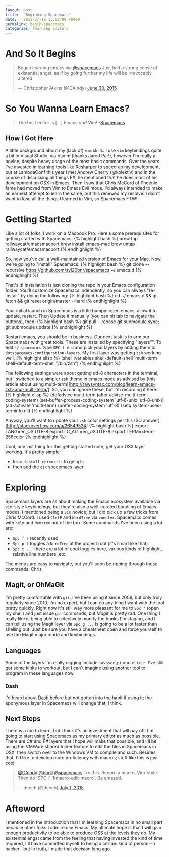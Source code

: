 ```yaml
---
layout: post
title:  "Beginning Spacemacs"
date:   2015-07-18 13:02:00 +0400
permalink: begin-spacemacs
categories: learning editors
---
```


# And So It Begins
<blockquote class="twitter-tweet" lang="en"><p lang="en" dir="ltr">Began learning emacs via <a href="https://twitter.com/spacemacs">@spacemacs</a> Just had a strong sense of existential angst, as if by going further my life will be irrevocably altered</p>&mdash; Christopher Atkins (@CAIndy) <a href="https://twitter.com/CAIndy/status/615702309805256704">June 30, 2015</a></blockquote>

# So You Wanna Learn Emacs?
> The best editor is [...] Emacs *and* Vim! -[Spacemacs](https://github.com/syl20bnr/spacemacs)

## How I Got Here
A little background about my (lack of) `vim` skills. I use `vim` keybindings quite a bit in Visual Studio, via VsVim (thanks Jared Par!), however I'm really a novice, despite heavy usage of the most basic commands. Over the years I've invested in learning tools like Resharper to speed up my development, but at LambdaConf this year I met Andrew Cherry (@kolektiv) and in the course of discussing all things F#, he mentioned that he does most of his development on OSX in Emacs. Then I saw that Chris McCord of Phoenix fame had moved from Vim to Emacs Evil mode. I'd always intended to make an earnest attempt to learn the same, but this renewed my resolve. I didn't want to lose all the things I learned in Vim, so Spacemacs FTW!

# Getting Started
Like a lot of folks, I work on a Macbook Pro. Here's some prerequisites for getting started with Spacemacs:
{% highlight bash %}
brew tap railwaycat/emacsmacport
brew install emacs-mac
brew untap railwaycat/emacsmacport
{% endhighlight %}


So, now you've call a well-maintained version of Emacs for your Mac. Now, we're going to "install" Spacemacs:
{% highlight bash %}
git clone --recursive https://github.com/syl20bnr/spacemacs ~/.emacs.d
{% endhighlight %}

That's it! Installation is just cloning the repo in your Emacs configuration folder. You'll customize Spacemacs indendently, so you can always "re-install" by doing the following:
{% highlight bash %}
cd ~/.emacs.d && git fetch && git reset origin/master --hard
{% endhighlight %}

Your initial launch in Spacemacs is a little bumpy: open emacs, allow it to update, restart. Then Update it manually (you can hit tab to navigate the buttons), then:
{% highlight bash %}
git pull --rebase
git submodule sync; git submodule update
{% endhighlight %}

Restart emacs, you should be in business. Our next task is to arm our Spacemacs with great tools. These are installed by specifying "layers"". To edit `~/.spacemacs` type `SPC f e d` and pick your layers by adding them to `dotspacemacs-configuration-layers`. My first layer was getting `zsh` working well.
{% highlight elisp %}
(shell :variables
            shell-default-shell 'multi-term
            shell-default-term-shell "/bin/zsh")
{% endhighlight %}

The following settings were about getting utf-8 characters in the terminal, but I switched to a simpler `zsh` theme in emacs mode as advised by (this article about using multi-term)[http://rawsyntax.com/blog/learn-emacs-zsh-and-multi-term/]. So, you can ignore these, but I'm recording it here:
{% highlight elisp %}
(defadvice multi-term (after advise-multi-term-coding-system)
    (set-buffer-process-coding-system 'utf-8-unix 'utf-8-unix))
  (ad-activate 'multi-term)
  (prefer-coding-system 'utf-8)
  (setq system-uses-terminfo nil)
{% endhighlight %}

Anyway, you'll want to update your `zsh` color settings per this (SO answer)[http://stackoverflow.com/a/26549524]
{% highlight bash %}
export LANG=en_US.UTF-8
export LC_ALL=en_US.UTF-8
export TERM=xterm-256color
{% endhighlight %}

Cool, one last thing for this getting started note; get your OSX layer working. It's pretty simple:

- `brew install coreutils` to get `gls`
- then add the `osx` spacemacs layer 

# Exploring
Spacemacs layers are all about making the Emacs ecosystem available via `vim`-style keybindings, but they're also a well-curated bundling of Emacs modes. I mentioned being a `vim` novice, but I did pick up a few tricks from Chris McCord. I used `CtrlP` and `NerdTree` via `vundler`. Spacemacs comes with `helm` and `Neotree` out of the box. Some commands I've been using a lot are:

- `Spc f r` recently used
- `Spc p t` toggles a `NerdTree` at the project root (it's smart like that)
- `Spc t ...` there are a lot of cool toggles here, various kinds of highlight, relative line numbers, etc.

The menus are easy to navigate, but you'll soon be ripping through these commands. Chris 

## Magit, or OhMaGit
I'm pretty comfortable with `git`. I've been using it since 2009, but only truly regularly since 2010. I'm no expert, but I can do anything I want with the tool pretty quickly. Right now it's still way more pleasant for me to `Spc '` (open my shell) and just issue `git` commands, but *Magit* is pretty rad. One thing I really like is being able to selectively modify the hunks I'm staging, and I can tell using the Magit layer via `Spc g ...` is going to be a lot faster than shelling out. Just be sure you have a cheatsheet open and force yourself to use the Magit major mode and keybindings.

## Languages
Some of the layers I'm really digging include `javascript` and `elixir`. I've still got some kinks to workout, but I can't imagine using another tool to program in these languages now.

### Dash
I'd heard about [Dash](https://kapeli.com/dash) before but not gotten into the habit if using it; the eponymous layer in Spacemacs will change that, I think.

## Next Steps
There is a *ton* to learn, but I think it's an investment that will pay off. I'm going to start using Spacemacs as my primary editor as much as possible. There are C# and F# layers that I hope will make that possible, and I'll be using the VMWare shared folder feature to edit the files in Spacemacs in OSX, then switch over to the Windows VM to compile and such. Besides that, I'd like to develop more proficiency with macros; stuff like this is just cool:
<blockquote class="twitter-tweet" lang="en"><p lang="en" dir="ltr"><a href="https://twitter.com/CAIndy">@CAIndy</a> <a href="https://twitter.com/bodil">@bodil</a> <a href="https://twitter.com/spacemacs">@spacemacs</a> Try this. Record a macro, Vim-style. Then do `SPC :` `kmacro-edit-macro`. Be amazed.</p>&mdash; deech (@deech) <a href="https://twitter.com/deech/status/616217205181652992">July 1, 2015</a></blockquote>

# Afteword
I mentioned in the introduction that I'm learning Spacemacs in no small part because other folks I admire use Emacs. My ultimate hope is that I will gain enough productivity to be able to produce OSS at the levels they do. My existential angst came from the feeling that having invested the kind of time required, I'll have committed myself to being a certain kind of person--a hacker--but in truth, I made that decision long ago.
<script async src="//platform.twitter.com/widgets.js" charset="utf-8"></script>
